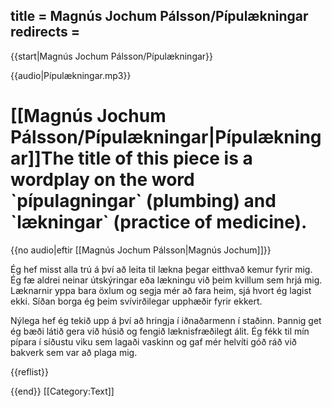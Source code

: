 title = Magnús Jochum Pálsson/Pípulækningar
redirects =
---

{{start|Magnús Jochum Pálsson/Pípulækningar}}
<div class="book" data-translate="true" data-audio-file="Pípulækningar.mp3">
{{audio|Pípulækningar.mp3}}
<h1>[[Magnús Jochum Pálsson/Pípulækningar|Pípulækningar]]<ref>The title of this piece is a wordplay on the word `pípulagningar` (plumbing) and `lækningar` (practice of medicine). </ref></h1>
<div class="subtitle">{{no audio|eftir [[Magnús Jochum Pálsson|Magnús Jochum]]}}</div>

Ég hef misst alla trú á því að leita til lækna þegar eitthvað kemur fyrir mig. Ég fæ aldrei neinar útskýringar eða lækningu við þeim kvillum sem hrjá mig. Læknarnir yppa bara öxlum og segja mér að fara heim, sjá hvort ég lagist ekki. Síðan borga ég þeim svívirðilegar upphæðir fyrir ekkert.

Nýlega hef ég tekið upp á því að hringja í iðnaðarmenn í staðinn. Þannig get ég bæði látið gera við húsið og fengið læknisfræðilegt álit. Ég fékk til mín pípara í síðustu viku sem lagaði vaskinn og gaf mér helvíti góð ráð við bakverk sem var að plaga mig.</div>
{{reflist}}
<!--{{box|This short story was published in the 2018 book "Óbreytt ástand" by Magnús Jóchum Pálsson.}}-->
{{end}}
<noinclude>
[[Category:Text]]
</noinclude>
